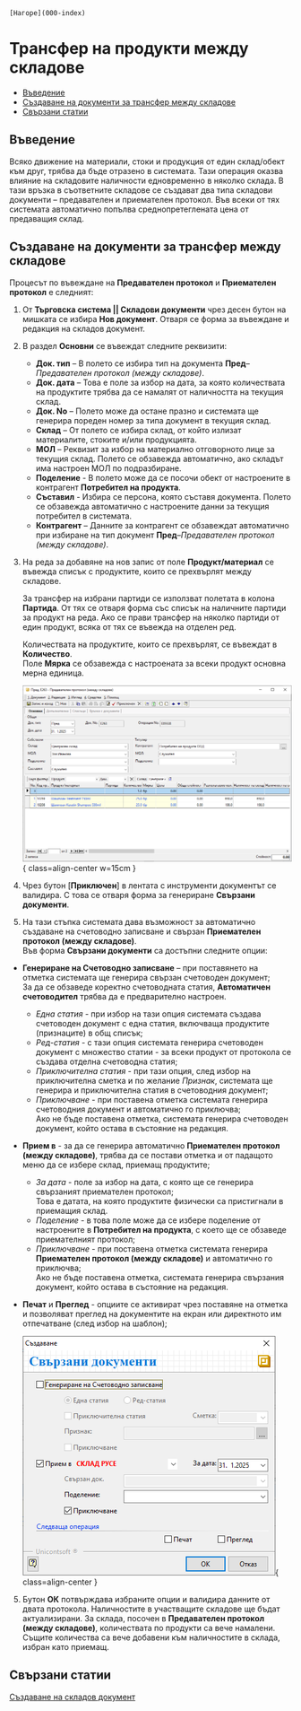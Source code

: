 ```{only} html
[Нагоре](000-index)
```

# **Трансфер на продукти между складове**

- [Въведение](#въведение)  
- [Създаване на документи за трансфер между складове](#създаване-на-документи-за-трансфер-между-складове)  
- [Свързани статии](#свързани-статии)  

## **Въведение**

Всяко движение на материали, стоки и продукция от един склад/обект към друг, трябва да бъде отразено в системата. Тази операция оказва влияние на складовите наличности едновременно в няколко склада. В тази връзка в съответните складове се създават два типа складови документи – предавателен и приемателен протокол. Във всеки от тях системата автоматично попълва среднопретеглената цена от предаващия склад. 

## **Създаване на документи за трансфер между складове**

Процесът по въвеждане на **Предавателен протокол** и **Приемателен протокол** е следният:

1) От **Търговска система || Складови документи** чрез десен бутон на мишката се избира **Нов документ**. Отваря се форма за въвеждане и редакция на складов документ. 

2)  В раздел **Основни** се въвеждат следните реквизити:  

    - **Док. тип** – В полето се избира тип на документа **Пред**–*Предавателен протокол (между складове)*.  
    - **Док. дата** – Това е поле за избор на дата, за която количествата на продуктите трябва да се намалят от наличността на текущия склад.  
    - **Док. No** – Полето може да остане празно и системата ще генерира пореден номер за типа документ в текущия склад.  
    - **Склад** – От полето се избира склад, от който излизат материалите, стоките и/или продукцията.  
    - **МОЛ** – Реквизит за избор на материално отговорното лице за текущия склад. Полето се обзавежда автоматично, ако складът има настроен МОЛ по подразбиране.  
    - **Поделение** - В полето може да се посочи обект от настроените в контрагент **Потребител на продукта**.  
    - **Съставил** - Избира се персона, която съставя документа. Полето се обзавежда автоматично с настроените данни за текущия потребител в системата.  
    - **Контрагент** – Данните за контрагент се обзавеждат автоматично при избиране на тип документ **Пред**–*Предавателен протокол (между складове)*.   

3) На реда за добавяне на нов запис от поле **Продукт/материал** се въвежда списък с продуктите, които се прехвърлят между складове.  
 
    За трансфер на избрани партиди се използват полетата в колона **Партида**. От тях се отваря форма със списък на наличните партиди за продукт на реда. Ако се прави трансфер на няколко партиди от един продукт, всяка от тях се въвежда на отделен ред.  

    Количествата на продуктите, които се прехвърлят, се въвеждат в **Количество**.   
    Поле **Мярка** се обзавежда с настроената за всеки продукт основна мерна единица.  

   ![](903-transfer1.png){ class=align-center w=15cm }

3) Чрез бутон [**Приключен**] в лентата с инструменти документът се валидира. С това се отваря форма за генериране **Свързани документи**.    

4) На тази стъпка системата дава възможност за автоматично създаване на счетоводно записване и свързан **Приемателен протокол (между складове)**.  
Във форма **Свързани документи** са достъпни следните опции:  

- **Генериране на Счетоводно записване** – при поставянето на отметка системата ще генерира свързан счетоводен документ;  
За да се обзаведе коректно счетоводната статия, **Автоматичен счетоводител** трябва да е предварително настроен.  
    - *Една статия* - при избор на тази опция системата създава счетоводен документ с една статия, включваща продуктите (признаците) в общ списък;  
    - *Ред-статия* - с тази опция системата генерира счетоводен документ с множество статии - за всеки продукт от протокола се създава отделна счетоводна статия;   
    - *Приключителна статия* - при тази опция, след избор на приключителна сметка и по желание *Признак*, системата ще генерира и приключителна статия в счетоводния документ;  
    - *Приключване* - при поставена отметка системата генерира счетоводния документ и автоматично го приключва;  
    Ако не бъде поставена отметка, системата генерира счетоводен документ, който остава в състояние на редакция.  

- **Прием в** - за да се генерира автоматично **Приемателен протокол (между складове)**, трябва да се постави отметка и от падащото меню да се избере склад, приемащ продуктите;  
    - *За дата* - поле за избор на дата, с която ще се генерира свързаният приемателен протокол;  
    Това е датата, на която продуктите физически са пристигнали в приемащия склад.
    - *Поделение* - в това поле може да се избере поделение от настроените в **Потребител на продукта**, с което ще се обзаведе приемателният протокол;  
    - *Приключване* - при поставена отметка системата генерира **Приемателен протокол (между складове)** и автоматично го приключва;  
    Ако не бъде поставена отметка, системата генерира свързания документ, който остава в състояние на редакция.

- **Печат** и **Преглед** - опциите се активират чрез поставяне на отметка и позволяват преглед на документите на екран или директното им отпечатване (след избор на шаблон);   

    ![](903-transfer2.png){ class=align-center }

5) Бутон **ОК** потвърждава избраните опции и валидира данните от двата протокола. Наличностите в участващите складове ще бъдат актуализирани. За склада, посочен в **Предавателен протокол (между складове)**, количествата по продукти са вече намалени. Същите количества са вече добавени към наличностите в склада, избран като приемащ.   

## **Свързани статии**

[Създаване на складов документ](001-warehouse.md)